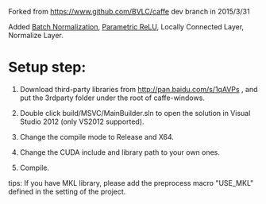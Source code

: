 Forked from https://www.github.com/BVLC/caffe dev branch in 2015/3/31

Added [Batch Normalization](http://arxiv.org/abs/1502.03167), [Parametric ReLU](http://arxiv.org/abs/1502.01852), Locally Connected Layer, Normalize Layer.

Setup step:
======
1. Download third-party libraries from http://pan.baidu.com/s/1qAVPs , and put the 3rdparty folder under the root of caffe-windows.

2. Double click build/MSVC/MainBuilder.sln to open the solution in Visual Studio 2012 (only VS2012 supported).

3. Change the compile mode to Release and X64.

4. Change the CUDA include and library path to your own ones.

5. Compile.

tips: If you have MKL library, please add the preprocess macro "USE_MKL" defined in the setting of the project.



